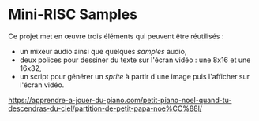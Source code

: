 
Mini-RISC Samples
=================

Ce projet met en œuvre trois éléments qui peuvent être réutilisés :
- un mixeur audio ainsi que quelques _samples_ audio,
- deux polices pour dessiner du texte sur l'écran vidéo : une 8x16 et une 16x32,
- un script pour générer un _sprite_ à partir d'une image puis l'afficher sur l'écran vidéo.

https://apprendre-a-jouer-du-piano.com/petit-piano-noel-quand-tu-descendras-du-ciel/partition-de-petit-papa-noe%CC%88l/